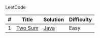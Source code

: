 LeetCode

<table>
<thead>
<tr>
<th>#</th>
<th>Title</th>
<th>Solution</th>
<th>Difficulty</th>
</tr>
</thead>
<tbody>
<tr>
<td>1</td>
<td><a href="https://leetcode.com/problems/two-sum/description/" rel="nofollow">Two Sum</a></td>
<td><a href="/kunlk/ltcode/blob/master/Java/Two%20Sum/twoSum.java">Java</a></td>
<td>Easy</td>
</tr></tbody></table>
